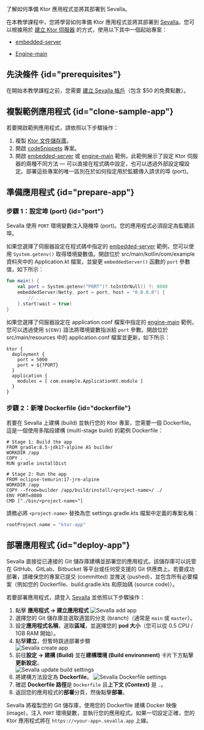 [//]: # (title: Sevalla)

<show-structure for="chapter" depth="2"/>

<link-summary>了解如何準備 Ktor 應用程式並將其部署到 Sevalla。</link-summary>

在本教學課程中，您將學習如何準備 Ktor 應用程式並將其部署到 [Sevalla](https://sevalla.com/)。您可以根據用於 [建立 Ktor 伺服器](server-create-and-configure.topic) 的方式，使用以下其中一個起始專案：

* [embedded-server](https://github.com/ktorio/ktor-documentation/tree/%ktor_version%/codeSnippets/snippets/embedded-server)

* [Engine-main](https://github.com/ktorio/ktor-documentation/tree/%ktor_version%/codeSnippets/snippets/engine-main)

## 先決條件 {id="prerequisites"}

在開始本教學課程之前，您需要 [建立 Sevalla 帳戶](https://sevalla.com)（包含 $50 的免費點數）。

## 複製範例應用程式 {id="clone-sample-app"}

若要開啟範例應用程式，請依照以下步驟操作：

1. 複製 [Ktor 文件儲存庫](https://github.com/ktorio/ktor-documentation)。
2. 開啟 [codeSnippets](https://github.com/ktorio/ktor-documentation/tree/%ktor_version%/codeSnippets) 專案。
3. 開啟 [embedded-server](https://github.com/ktorio/ktor-documentation/tree/%ktor_version%/codeSnippets/snippets/embedded-server) 或 [engine-main](https://github.com/ktorio/ktor-documentation/tree/%ktor_version%/codeSnippets/snippets/engine-main) 範例，此範例展示了設定 Ktor 伺服器的兩種不同方法 — 可以直接在程式碼中設定，也可以透過外部設定檔設定。部署這些專案的唯一區別在於如何指定用於監聽傳入請求的埠 (port)。

## 準備應用程式 {id="prepare-app"}

### 步驟 1：設定埠 (port) {id="port"}

Sevalla 使用 `PORT` 環境變數注入隨機埠 (port)。您的應用程式必須設定為監聽該埠。

如果您選擇了伺服器設定在程式碼中指定的 [embedded-server](https://github.com/ktorio/ktor-documentation/tree/%ktor_version%/codeSnippets/snippets/embedded-server) 範例，您可以使用 `System.getenv()` 取得環境變數值。開啟位於 <Path>src/main/kotlin/com/example</Path> 資料夾中的 <Path>Application.kt</Path> 檔案，並變更 `embeddedServer()` 函數的 `port` 參數值，如下所示：

```kotlin
fun main() {
    val port = System.getenv("PORT")?.toIntOrNull() ?: 8080
    embeddedServer(Netty, port = port, host = "0.0.0.0") {
        // ...
    }.start(wait = true)
}
```

如果您選擇了伺服器設定在 <Path>application.conf</Path> 檔案中指定的 [engine-main](https://github.com/ktorio/ktor-documentation/tree/%ktor_version%/codeSnippets/snippets/engine-main) 範例，您可以透過使用 `${ENV}` 語法將環境變數指派給 `port` 參數。開啟位於 <Path>src/main/resources</Path> 中的 <Path>application.conf</Path> 檔案並更新，如下所示：

```hocon
ktor {
  deployment {
    port = 5000
    port = ${?PORT}
  }
  application {
    modules = [ com.example.ApplicationKt.module ]
  }
}
```

### 步驟 2：新增 Dockerfile {id="dockerfile"}

若要在 Sevalla 上建構 (build) 並執行您的 Ktor 專案，您需要一個 Dockerfile。這是一個使用多階段建構 (multi-stage build) 的範例 Dockerfile：

```docker
# Stage 1: Build the app
FROM gradle:8.5-jdk17-alpine AS builder
WORKDIR /app
COPY . .
RUN gradle installDist

# Stage 2: Run the app
FROM eclipse-temurin:17-jre-alpine
WORKDIR /app
COPY --from=builder /app/build/install/<project-name>/ ./
ENV PORT=8080
CMD ["./bin/<project-name>"]
```

請務必將 `<project-name>` 替換為您 <Path>settings.gradle.kts</Path> 檔案中定義的專案名稱：

```kotlin
rootProject.name = "ktor-app"
```

## 部署應用程式 {id="deploy-app"}

Sevalla 直接從已連接的 Git 儲存庫建構並部署您的應用程式。該儲存庫可以託管在 GitHub、GitLab、Bitbucket 等平台或任何受支援的 Git 供應商上。若要成功部署，請確保您的專案已提交 (committed) 並推送 (pushed)，並包含所有必要檔案（例如您的 Dockerfile、<Path>build.gradle.kts</Path> 和原始碼 (source code)）。

若要部署應用程式，請登入 [Sevalla](https://sevalla.com/) 並依照以下步驟操作：

1. 點擊 **應用程式 -> 建立應用程式**
  ![Sevalla add app](../images/sevalla-add-app.jpg)
2. 選擇您的 Git 儲存庫並選取適當的分支 (branch)（通常是 `main` 或 `master`）。
3. 設定**應用程式名稱**，選取**區域**，並選擇您的 **pod 大小**（您可以從 0.5 CPU / 1GB RAM 開始）。
4. 點擊**建立**，但暫時跳過部署步驟  
  ![Sevalla create app](../images/sevalla-deployment-create-app.png)
5. 前往**設定 -> 建構 (Build)** 並在**建構環境 (Build environment)** 卡片下方點擊**更新設定**。  
  ![Sevalla update build settings](../images/sevalla-deployment-update-build-settings.png)
6. 將建構方法設定為 **Dockerfile**。
  ![Sevalla Dockerfile settings](../images/sevalla-deployment-docker-settings.png)
7. 確認 **Dockerfile 路徑**是 `Dockerfile` 且**上下文 (Context)** 是 `.`。
8. 返回您的應用程式的**部署**分頁，然後點擊**部署**。

Sevalla 將複製您的 Git 儲存庫，使用您的 Dockerfile 建構 Docker 映像 (image)，注入 `PORT` 環境變數，並執行您的應用程式。如果一切設定正確，您的 Ktor 應用程式將在 `https://<your-app>.sevalla.app` 上線。